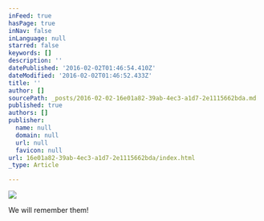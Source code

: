 ```yaml
---
inFeed: true
hasPage: true
inNav: false
inLanguage: null
starred: false
keywords: []
description: ''
datePublished: '2016-02-02T01:46:54.410Z'
dateModified: '2016-02-02T01:46:52.433Z'
title: ''
author: []
sourcePath: _posts/2016-02-02-16e01a82-39ab-4ec3-a1d7-2e1115662bda.md
published: true
authors: []
publisher:
  name: null
  domain: null
  url: null
  favicon: null
url: 16e01a82-39ab-4ec3-a1d7-2e1115662bda/index.html
_type: Article

---
```

![](https://s3-us-west-2.amazonaws.com/the-grid-img/p/f2a5307688dc7f938efea7ce54944d100fc29bc7.jpg)

We will remember them!